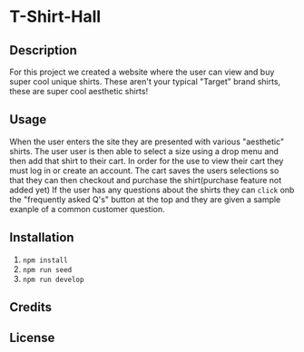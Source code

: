 # T-Shirt-Hall

## Description
For this project we created a website where the user can view and buy super cool unique shirts.
These aren't your typical "Target" brand shirts, these are super cool aesthetic shirts!

## Usage
When the user enters the site they are presented with various "aesthetic" shirts. The user user is then able to select a size using a drop menu and then add that shirt to their cart. In order for the use to view their cart they must log in or create an account. The cart saves the users selections so that they can then checkout and purchase the shirt(purchase feature not added yet)
If the user has any questions about the shirts they can ``click`` onb the "frequently asked Q's" button at the top and they are given a sample exanple of a common customer question. 
## Installation
1. ``npm install``
2. ``npm run seed``
3. ``npm run develop``


## Credits


## License 
